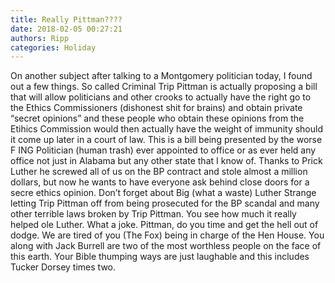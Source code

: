 ```yaml
---
title: Really Pittman????
date: 2018-02-05 00:27:21
authors: Ripp
categories: Holiday
---
```


 On another subject after talking to a Montgomery politician today, I found out a few things. So called Criminal Trip Pittman is actually proposing a bill that will allow politicians and other crooks to actually have the right go to the Ethics Commissioners  (dishonest shit for brains) and obtain private “secret opinions” and these people who obtain these opinions from the Etihics Commission would then actually have the weight of immunity should it come up later in a court of law. This is a bill being presented by the worse F ING Politician (human trash) ever appointed to office or as ever held any office not just in Alabama but any other state that I know of. Thanks to Prick Luther he screwed all of us on the BP contract and stole almost a million dollars, but now he wants to have everyone ask behind close doors for a secre ethics opinion. Don’t forget about Big (what a waste) Luther Strange letting Trip Pittman off from being prosecuted for the BP scandal and many other terrible laws broken by Trip Pittman. You see how much it really helped ole Luther. What a joke. Pittman, do you time and get the hell out of dodge. We are tired of you (The Fox) being in charge of the Hen House. You along with Jack Burrell are two of the most worthless people on the face of this earth. Your Bible thumping ways are just laughable and this includes Tucker Dorsey times two.